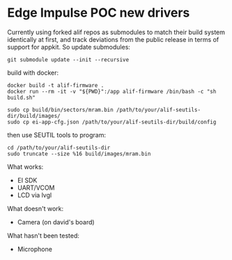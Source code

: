 # Edge Impulse POC new drivers

Currently using forked alif repos as submodules to match their build system identically at first, and track deviations 
from the public release in terms of support for appkit. So update submodules:
```
git submodule update --init --recursive
```

build with docker:
```
docker build -t alif-firmware .
docker run --rm -it -v "${PWD}":/app alif-firmware /bin/bash -c "sh build.sh"

sudo cp build/bin/sectors/mram.bin /path/to/your/alif-seutils-dir/build/images/
sudo cp ei-app-cfg.json /path/to/your/alif-seutils-dir/build/config
```

then use SEUTIL tools to program:
```
cd /path/to/your/alif-seutils-dir
sudo truncate --size %16 build/images/mram.bin

```

What works:
- EI SDK
- UART/VCOM
- LCD via lvgl

What doesn't work:
- Camera (on david's board)

What hasn't been tested:
- Microphone
